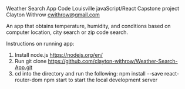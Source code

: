 Weather Search App
Code Louisville javaScript/React Capstone project
Clayton Withrow cwithrow@gmail.com

An app that obtains temperature, humidity, and conditions based on computer location, city search or zip code search.

Instructions on running app:
1. Install node.js https://nodejs.org/en/
2. Run git clone https://github.com/clayton-withrow/Weather-Search-App.git
3. cd into the directory and run the following:
  npm install --save react-router-dom
  npm start to start the local development server
  
